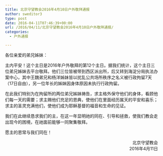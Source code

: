 ```yaml
---
title: 北京守望教会2016年4月10日户外敬拜通报
author: sweditor3
type: post
date: 2016-04-11T07:46:39+00:00
url: /2016/04/11/北京守望教会2016年4月10日户外敬拜通报/
categories:
  - 户外通报

---
```


	  
各位亲爱的弟兄姊妹： 

主内平安！这个主日是2016年户外敬拜的第12个主日。据我们统计，这个主日三位弟兄姊妹去平台敬拜。他们三位皆被带到西区派出所，后又转到海淀分局执法办案中心，其中王魏弟兄和杨洋姊妹皆以扰乱公共场所秩序之名义被行政拘留7天（17日自由），另一位年长的姊妹因身体原因未执行行政拘留。 

在此我们特别为在拘留所的两位弟兄姊妹祷告，求主格外保守他们的身体，看顾他们每一天的需要；求主赐他们充足的恩典，使他们在里面经历属天的平安和喜乐；求主的圣灵充满他们，使他们成为耶稣基督的福音和生命的见证。 

我们在此继续恳求我们的主，在这一年显明祂的同在、引导和拯救，使我们教会走出现今的困境，在祂面前能够一同聚集敬拜。 

愿主的恩常与我们同在！ 

<p style="text-align: right;">
  北京守望教会<br /> 2016年4月11日
</p>